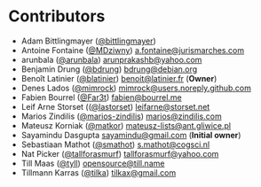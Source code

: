 # Contributors
- Adam Bittlingmayer ([@bittlingmayer](https://github.com/bittlingmayer))
- Antoine Fontaine ([@MDziwny](https://github.com/MDziwny))  <a.fontaine@jurismarches.com>
- arunbala ([@arunbala](https://github.com/arunbala))  <arunprakashb@yahoo.com>
- Benjamin Drung ([@bdrung](https://github.com/bdrung))  <bdrung@debian.org>
- Benoît Latinier ([@blatinier](https://github.com/blatinier))  <benoit@latinier.fr> (**Owner**)
- Denes Lados ([@mimrock](https://github.com/mimrock)) <mimrock@users.noreply.github.com>
- Fabien Bourrel ([@Far3t](https://github.com/Far3t)) <fabien@bourrel.me>
- Leif Arne Storset (([@lastorset](https://github.com/lastorset)) <leifarne@storset.net>
- Marios Zindilis ([@marios-zindilis](https://github.com/marios-zindilis))  <marios@zindilis.com>
- Mateusz Korniak ([@matkor](https://github.com/matkor))  <mateusz-lists@ant.gliwice.pl>
- Sayamindu Dasgupta  <sayamindu@gmail.com> (**Initial owner**)
- Sebastiaan Mathot ([@smathot](https://github.com/smathot))  <s.mathot@cogsci.nl>
- Nat Picker ([@tallforasmurf](https://github.com/tallforasmurf))  <tallforasmurf@yahoo.com>
- Till Maas ([@tyll](https://github.com/tyll))  <opensource@till.name>
- Tillmann Karras ([@tilka](https://github.com/tilka))  <tilkax@gmail.com>
